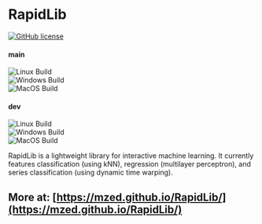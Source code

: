 # RapidLib

[![GitHub license](https://img.shields.io/badge/License-BSD%203--Clause-blue.svg)](https://github.com/mzed/RapidLib/blob/master/LICENSE)

#### main
![Linux Build](https://github.com/mzed/RapidLib/workflows/Linux+Docs%20Build/badge.svg)  
![Windows Build](https://github.com/mzed/RapidLib/workflows/Windows%20Build/badge.svg)  
![MacOS Build](https://github.com/mzed/RapidLib/workflows/Mac%20Build/badge.svg)

#### dev
![Linux Build](https://github.com/mzed/RapidLib/workflows/Linux+Docs%20Build/badge.svg?branch=dev)  
![Windows Build](https://github.com/mzed/RapidLib/workflows/Windows%20Build/badge.svg?branch=dev)  
![MacOS Build](https://github.com/mzed/RapidLib/workflows/Mac%20Build/badge.svg?branch=dev)

RapidLib is a lightweight library for interactive machine learning. It currently features classification (using kNN), regression (multilayer perceptron), and series classification (using dynamic time warping).

## More at: [https://mzed.github.io/RapidLib/](https://mzed.github.io/RapidLib/)
